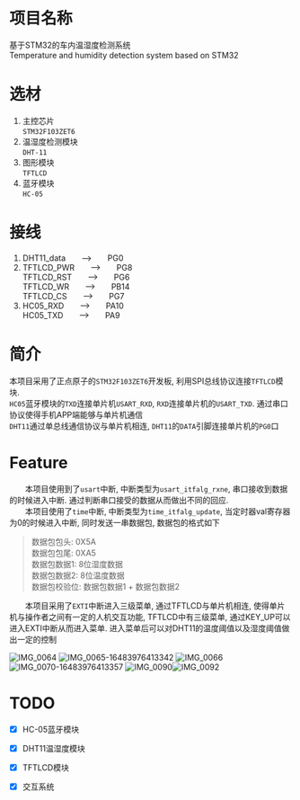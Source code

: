 # 项目名称
基于STM32的车内温湿度检测系统<br>
Temperature and humidity detection system based on STM32

# 选材
1. 主控芯片<br>`STM32F103ZET6`
2. 温湿度检测模块<br>`DHT-11`
3. 图形模块<br>`TFTLCD`
4. 蓝牙模块<br>`HC-05`

# 接线
1. DHT11_data&emsp;&emsp;-->&emsp;&emsp;PG0<br>
2. TFTLCD_PWR&emsp;&emsp;-->&emsp;&emsp;PG8<br>TFTLCD_RST&emsp;&emsp;-->&emsp;&emsp;PG6<br>TFTLCD_WR&emsp;&emsp;-->&emsp;&emsp;PB14<br>TFTLCD_CS&emsp;&emsp;-->&emsp;&emsp;PG7<br>
3. HC05_RXD&emsp;&emsp;-->&emsp;&emsp;PA10<br>HC05_TXD&emsp;&emsp;-->&emsp;&emsp;PA9

# 简介
本项目采用了正点原子的`STM32F103ZET6`开发板, 利用SPI总线协议连接`TFTLCD`模块.<br>
`HC05`蓝牙模块的`TXD`连接单片机`USART_RXD`, `RXD`连接单片机的`USART_TXD`. 通过串口协议使得手机APP端能够与单片机通信<br>
`DHT11`通过单总线通信协议与单片机相连, `DHT11`的`DATA`引脚连接单片机的`PG0`口<br>

# Feature
&emsp;&emsp;本项目使用到了`usart`中断, 中断类型为`usart_itfalg_rxne`, 串口接收到数据的时候进入中断. 通过判断串口接受的数据从而做出不同的回应.<br>
&emsp;&emsp;本项目使用了`time`中断, 中断类型为`time_itfalg_update`, 当定时器val寄存器为0的时候进入中断, 同时发送一串数据包, 数据包的格式如下
>数据包包头: 0X5A<br>数据包包尾: 0XA5<br>数据包数据1: 8位湿度数据<br>数据包数据2: 8位温度数据<br>数据包校验位: 数据包数据1 + 数据包数据2

&emsp;&emsp;本项目采用了`EXTI`中断进入三级菜单, 通过TFTLCD与单片机相连, 使得单片机与操作者之间有一定的人机交互功能, TFTLCD中有三级菜单, 通过KEY_UP可以进入EXTI中断从而进入菜单. 进入菜单后可以对DHT11的温度阈值以及湿度阈值做出一定的控制<br>

![IMG_0064](.img/README/IMG_0064.jpg)
![IMG_0065-16483976413342](.img/README/IMG_0065-16483976413342-16490578809181.jpg)
![IMG_0066](.img/README/IMG_0066.jpg)
![IMG_0070-16483976413357](.img/README/IMG_0070-16483976413357.jpg)
![IMG_0090](.img/README/IMG_0090.jpeg)![IMG_0092](.img/README/IMG_0092.jpg)

# TODO

- [x] HC-05蓝牙模块
- [x] DHT11温湿度模块
- [x] TFTLCD模块
- [x] 交互系统

